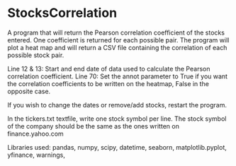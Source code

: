 # StocksCorrelation
A program that will return the Pearson correlation coefficient of the stocks entered. One coefficient is returned for each possible pair. The program will plot a heat map and will return a CSV file containing the correlation of each possible stock pair.

Line 12 & 13: Start and end date of data used to calculate the Pearson correlation coefficient.
Line 70: Set the annot parameter to True if you want the correlation coefficients to be written on the heatmap, False in the opposite case.

If you wish to change the dates or remove/add stocks, restart the program. 

In the tickers.txt textfile, write one stock symbol per line. The stock symbol of the company should be the same as the ones written on finance.yahoo.com

Libraries used:
pandas,
numpy,
scipy,
datetime,
seaborn,
matplotlib.pyplot,
yfinance,
warnings,
